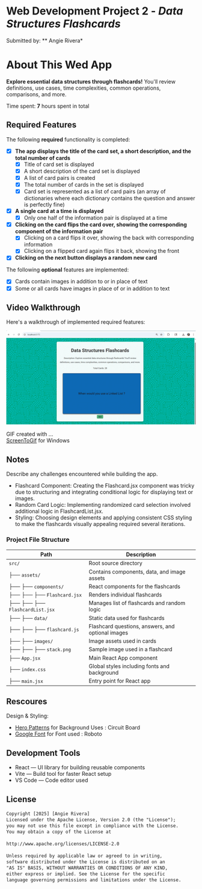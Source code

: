 # Web Development Project 2 - *Data Structures Flashcards*
Submitted by: ** Angie Rivera*

# About This Wed App
**Explore essential data structures through flashcards!**
You'll review definitions, use cases, time complexities, common operations, comparisons, and more.

Time spent: **7** hours spent in total

## Required Features

The following **required** functionality is completed:


  - [X] **The app displays the title of the card set, a short description, and the total number of cards**
    - [X] Title of card set is displayed 
    - [X] A short description of the card set is displayed 
    - [X] A list of card pairs is created
    - [X] The total number of cards in the set is displayed 
    - [X] Card set is represented as a list of card pairs (an array of dictionaries where each dictionary contains the question and answer is perfectly fine)
  - [X] **A single card at a time is displayed**
    - [X] Only one half of the information pair is displayed at a time
  - [X] **Clicking on the card flips the card over, showing the corresponding component of the information pair**
    - [X] Clicking on a card flips it over, showing the back with corresponding information 
    - [X] Clicking on a flipped card again flips it back, showing the front
  - [X] **Clicking on the next button displays a random new card**

The following **optional** features are implemented:

  - [X] Cards contain images in addition to or in place of text
  - [X] Some or all cards have images in place of or in addition to text

## Video Walkthrough

Here's a walkthrough of implemented required features:

<img src="./Wk2_Project2_Flashcards.gif" title='Video Walkthrough' width='' alt='Video Walkthrough' />

GIF created with ...  
[ScreenToGif](https://www.screentogif.com/) for Windows

## Notes

Describe any challenges encountered while building the app.

- Flashcard Component: Creating the Flashcard.jsx component was tricky due to structuring and integrating conditional logic for displaying text or images.
- Random Card Logic: Implementing randomized card selection involved additional logic in FlashcardList.jsx.
- Styling: Choosing design elements and applying consistent CSS styling to make the flashcards visually appealing required several iterations.


### Project File Structure

| Path                              | Description                                             |
|-----------------------------------|---------------------------------------------------------|
| `src/`                            | Root source directory                                   |
| ├── `assets/`                     | Contains components, data, and image assets             |
| ├── ├── `components/`             | React components for the flashcards                     |
| ├── ├── ├── `Flashcard.jsx`       | Renders individual flashcards                           |
| ├── ├── ├── `FlashcardList.jsx`   | Manages list of flashcards and random logic             |
| ├── ├── `data/`                   | Static data used for flashcards                         |
| ├── ├── ├── `flashcard.js`        | Flashcard questions, answers, and optional images       |
| ├── ├── `images/`                 | Image assets used in cards                              |
| ├── ├── ├── `stack.png`           | Sample image used in a flashcard                        |
| ├── `App.jsx`                     | Main React App component                                |
| ├── `index.css`                   | Global styles including fonts and background            |
| ├── `main.jsx`                    | Entry point for React app                               |



## Rescoures
Design & Styling:
  - [Hero Patterns](https://heropatterns.com/) for Background Uses : Circuit Board
  -  [Google Font](https://fonts.google.com/) for Font used : Roboto

## Development Tools
- React — UI library for building reusable components
- Vite — Build tool for faster React setup
- VS Code — Code editor used
  
## License

    Copyright [2025] [Angie Rivera]
    Licensed under the Apache License, Version 2.0 (the "License");
    you may not use this file except in compliance with the License.
    You may obtain a copy of the License at

    http://www.apache.org/licenses/LICENSE-2.0

    Unless required by applicable law or agreed to in writing,
    software distributed under the License is distributed on an
    "AS IS" BASIS, WITHOUT WARRANTIES OR CONDITIONS OF ANY KIND,
    either express or implied. See the License for the specific
    language governing permissions and limitations under the License.
